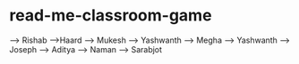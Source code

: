 # read-me-classroom-game
--> Rishab
-->Haard
--> Mukesh
--> Yashwanth
--> Megha
--> Yashwanth
--> Joseph
--> Aditya
--> Naman
--> Sarabjot


